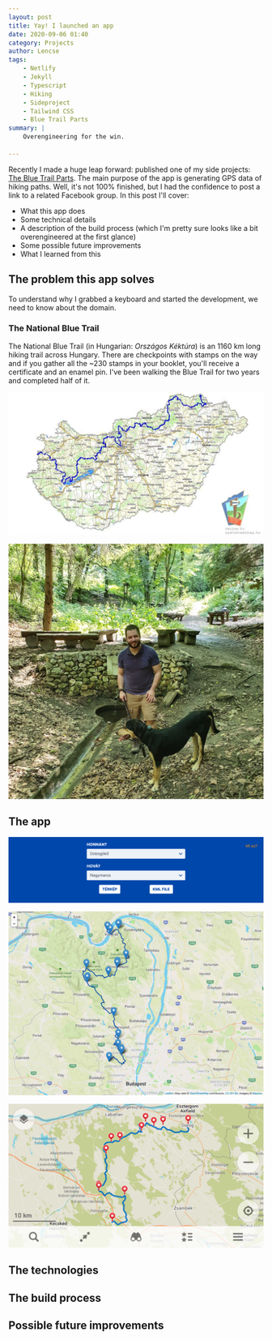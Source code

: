 ```yaml
---
layout: post
title: Yay! I launched an app
date: 2020-09-06 01:40
category: Projects
author: Lencse
tags:
    - Netlify
    - Jekyll
    - Typescript
    - Hiking
    - Sideproject
    - Tailwind CSS
    - Blue Trail Parts
summary: |
    Overengineering for the win.

---
```


Recently I made a huge leap forward: published one of my side projects: [The Blue Trail Parts](https://kektura-szakaszok.lencse.io/). The main purpose of the app is generating GPS data of hiking paths. Well, it's not 100% finished, but I had the confidence to post a link to a related Facebook group. In this post I'll cover:

- What this app does
- Some technical details
- A description of the build process (which I'm pretty sure looks like a bit overengineered at the first glance)
- Some possible future improvements
- What I learned from this

## The problem this app solves

To understand why I grabbed a keyboard and started the development, we need to know about the domain.

### The National Blue Trail

The National Blue Trail (in Hungarian: *Országos Kéktúra*) is an 1160 km long hiking trail across Hungary. There are checkpoints with stamps on the way and if you gather all the ~230 stamps in your booklet, you'll receive a certificate and an enamel pin. I've been walking the Blue Trail for two years and completed half of it. 

![](/content-assets/img/yay-i-launched-an-app/kektura-map.jpg)

![](/content-assets/img/yay-i-launched-an-app/lencse-on-the-blue-trail.jpg)


## The app

![](/content-assets/img/yay-i-launched-an-app/kektura-szakaszok-main-screenshot.png)

![](/content-assets/img/yay-i-launched-an-app/kektura-szakaszok-map-screenshot.png)

![](/content-assets/img/yay-i-launched-an-app/maps.me-1.png)

## The technologies

## The build process

## Possible future improvements
